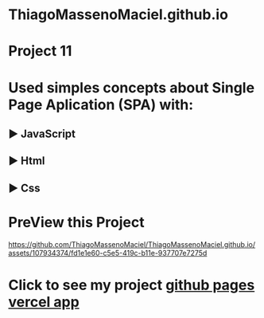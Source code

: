 # ThiagoMassenoMaciel.github.io
# Project 11 
# Used simples concepts about Single Page Aplication (SPA) with:
## ▶️ JavaScript
## ▶️ Html
## ▶️ Css

# PreView this Project 
https://github.com/ThiagoMassenoMaciel/ThiagoMassenoMaciel.github.io/assets/107934374/fd1e1e60-c5e5-419c-b11e-937707e7275d

# Click to see my project [github pages](https://thiagomassenomaciel.github.io/) [vercel app](https://spa-maciels-projects-5966d616.vercel.app/)


